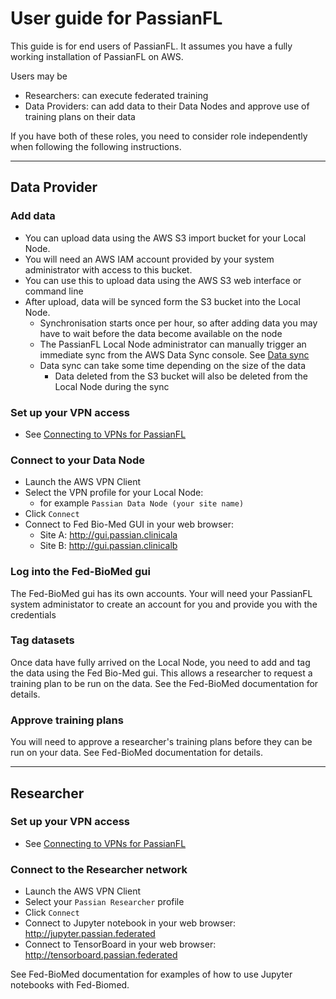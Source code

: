 # User guide for PassianFL

This guide is for end users of PassianFL. It assumes you have a fully working installation
of PassianFL on AWS.

Users may be  
- Researchers: can execute federated training
- Data Providers: can add data to their Data Nodes and approve use of training plans on their data

If you have both of these roles, you need to consider role independently when following the following instructions.

---

## Data Provider 

### Add data

- You can upload data using the AWS S3 import bucket for your Local Node.
- You will need an AWS IAM account provided by your system administrator with access to this bucket.
- You can use this to upload data using the AWS S3 web interface or command line
- After upload, data will be synced form the S3 bucket into the Local Node.
  - Synchronisation starts once per hour, so after adding data you may have to wait before the data
become available on the node
  - The PassianFL Local Node administrator can manually trigger an immediate sync from the AWS Data Sync console. See [Data sync](data-sync.md)   
  - Data sync can take some time depending on the size of the data 
    - Data deleted from the S3 bucket will also be deleted from the Local Node during the sync

### Set up your VPN access

- See [Connecting to VPNs for PassianFL](vpn-setup.md)

### Connect to your Data Node

- Launch the AWS VPN Client 
- Select the VPN profile for your Local Node:
  - for example `Passian Data Node (your site name)`
- Click `Connect`
- Connect to Fed Bio-Med GUI in your web browser:
  - Site A: http://gui.passian.clinicala
  - Site B: http://gui.passian.clinicalb


### Log into the Fed-BioMed gui
The Fed-BioMed gui has its own accounts. Your will need your PassianFL system administator to 
create an account for you and provide you with the credentials 


### Tag datasets

Once data have fully arrived on the Local Node, you need to add and tag the data using the
Fed Bio-Med gui. This allows a researcher to request a training plan to be run on the data.
See the Fed-BioMed documentation for details.

### Approve training plans
You will need to approve a researcher's training plans before they can be run on your data.
See Fed-BioMed documentation for details.

---

## Researcher

### Set up your VPN access

- See [Connecting to VPNs for PassianFL](vpn-setup.md)

### Connect to the Researcher network
- Launch the AWS VPN Client 
- Select your `Passian Researcher` profile
- Click `Connect`
- Connect to Jupyter notebook in your web browser:  http://jupyter.passian.federated
- Connect to TensorBoard in your web browser:  http://tensorboard.passian.federated

See Fed-BioMed documentation for examples of how to use Jupyter notebooks with Fed-Biomed.
